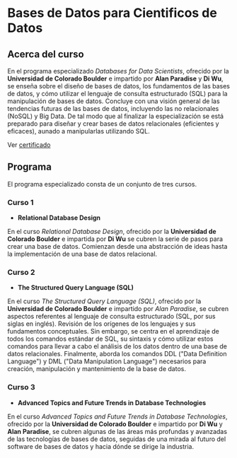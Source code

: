 # Bases de Datos para Cientificos de Datos

<!--more-->

## Acerca del curso

En el programa especializado *Databases for Data Scientists*, ofrecido por la **Universidad de Colorado 
Boulder** e impartido por **Alan Paradise** y **Di Wu**, se enseña sobre el diseño de bases
de datos, los fundamentos de las bases de datos, y cómo utilizar el lenguaje de 
consulta estructurado (SQL) para la manipulación de bases de datos. Concluye con
una visión general de las tendencias futuras de las bases de datos, incluyendo las no
relacionales (NoSQL) y Big Data. De tal modo que al finalizar la especialización se 
está preparado para diseñar y crear bases de datos relacionales (eficientes y eficaces), 
aunado a manipularlas utilizando SQL.


Ver [certificado](https://coursera.org/share/50345186e9fd7bd51e22aae0ede99f82)

## Programa

El programa especializado consta de un conjunto de tres cursos.


### Curso 1
* **Relational Database Design**


En el curso *Relational Database Design*, ofrecido por la **Universidad de Colorado Boulder** 
e impartida por **Di Wu** se cubren la serie de pasos para crear una base de datos.
Comienzan desde una abstracción de ideas hasta la implementación de una base de datos relacional.

### Curso 2
* **The Structured Query Language (SQL)**

En el curso *The Structured Query Language (SQL)*, ofrecido por la **Universidad de Colorado 
Boulder** e impartido por *Alan Paradise*, se cubren aspectos referentes al lenguaje
de consulta estructurado (SQL, por sus siglas en inglés). Revisión de los orígenes de los lenguajes
y sus fundamentos conceptuales. Sin embargo, se centra en el aprendizaje de todos los comandos
estándar de SQL, su sintaxis y cómo utilizar estos comandos para llevar a cabo el análisis
de los datos dentro de una base de datos relacionales. Finalmente, aborda los comandos DDL ("Data
Definition Language") y DML ("Data Manipulation Language") necesarios para creación, manipulación
y mantenimiento de la base de datos.

### Curso 3
* **Advanced Topics and Future Trends in Database Technologies**

En el curso *Advanced Topics and Future Trends in Database Technologies*, 
ofrecido por la **Universidad de Colorado Boulder** e impartido por
**Di Wu** y **Alan Paradise**, se cubren algunas de las áreas más profundas y 
avanzadas de las tecnologías de bases de datos, seguidas de una mirada al futuro
del software de bases de datos y hacia dónde se dirige la industria.



